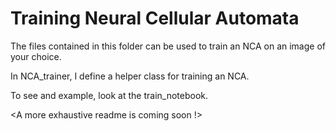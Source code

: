 # Training Neural Cellular Automata

The files contained in this folder can be used to train an NCA on an image of your choice.

In NCA_trainer, I define a helper class for training an NCA.

To see and example, look at the train_notebook.


<A more exhaustive readme is coming soon !>